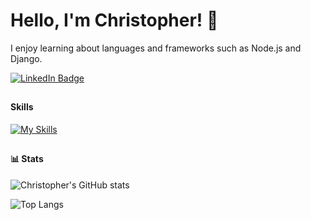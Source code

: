 # Hello, I'm Christopher! 👋
I enjoy learning about languages and frameworks such as Node.js and Django.
<div id="badges">
  <a href="https://www.linkedin.com/in/christopher-bartlett-321b8324a/">
    <img src="https://img.shields.io/badge/LinkedIn-blue?style=for-the-badge&logo=linkedin&logoColor=white" alt="LinkedIn Badge"/>
  </a>
</div>

##
#### Skills
[![My Skills](https://skillicons.dev/icons?i=javascript,typescript,nodejs,express,mysql,lua)](https://skillicons.dev)

##
#### 📊 Stats
![Christopher's GitHub stats](https://github-readme-stats.vercel.app/api?username=cbbartlett&theme=shadow_blue&show_icons=true)

![Top Langs](https://github-readme-stats.vercel.app/api/top-langs/?username=cbbartlett&theme=shadow_blue&layout=compact)

